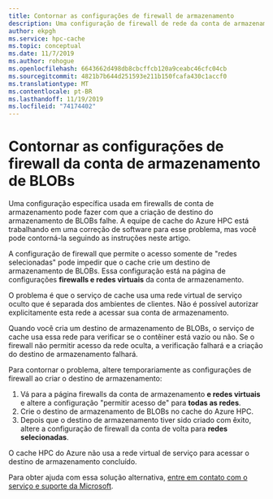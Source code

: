 ```yaml
---
title: Contornar as configurações de firewall de armazenamento
description: Uma configuração de firewall de rede da conta de armazenamento pode causar falha ao criar um destino de armazenamento de BLOBs do Azure no cache do HPC do Azure. Este artigo fornece uma solução alternativa para a limitação até que uma correção de software esteja em vigor.
author: ekpgh
ms.service: hpc-cache
ms.topic: conceptual
ms.date: 11/7/2019
ms.author: rohogue
ms.openlocfilehash: 6643662d498db8cbcffcb120a9ceabc46cfc04cb
ms.sourcegitcommit: 4821b7b644d251593e211b150fcafa430c1accf0
ms.translationtype: MT
ms.contentlocale: pt-BR
ms.lasthandoff: 11/19/2019
ms.locfileid: "74174402"
---
```

# <a name="work-around-blob-storage-account-firewall-settings"></a>Contornar as configurações de firewall da conta de armazenamento de BLOBs

Uma configuração específica usada em firewalls de conta de armazenamento pode fazer com que a criação de destino do armazenamento de BLOBs falhe. A equipe de cache do Azure HPC está trabalhando em uma correção de software para esse problema, mas você pode contorná-la seguindo as instruções neste artigo.

A configuração de firewall que permite o acesso somente de "redes selecionadas" pode impedir que o cache crie um destino de armazenamento de BLOBs. Essa configuração está na página de configurações **firewalls e redes virtuais** da conta de armazenamento.

O problema é que o serviço de cache usa uma rede virtual de serviço oculto que é separada dos ambientes de clientes. Não é possível autorizar explicitamente esta rede a acessar sua conta de armazenamento.

Quando você cria um destino de armazenamento de BLOBs, o serviço de cache usa essa rede para verificar se o contêiner está vazio ou não. Se o firewall não permitir acesso da rede oculta, a verificação falhará e a criação do destino de armazenamento falhará.

Para contornar o problema, altere temporariamente as configurações de firewall ao criar o destino de armazenamento:

1. Vá para a página firewalls da conta de armazenamento **e redes virtuais** e altere a configuração "permitir acesso de" para **todas as redes**.
1. Crie o destino de armazenamento de BLOBs no cache do Azure HPC.
1. Depois que o destino de armazenamento tiver sido criado com êxito, altere a configuração de firewall da conta de volta para **redes selecionadas**.

O cache HPC do Azure não usa a rede virtual de serviço para acessar o destino de armazenamento concluído.

Para obter ajuda com essa solução alternativa, [entre em contato com o serviço e suporte da Microsoft](hpc-cache-support-ticket.md).
